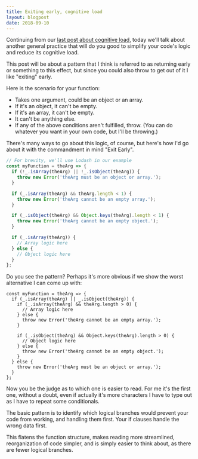 ```yaml
---
title: Exiting early, cognitive load
layout: blogpost
date: 2018-09-10
---
```


Continuing from our [last post about cognitive load][last-post], today we'll
talk about another general practice that will do you good to simplify your
code's logic and reduce its cognitive load.

[last-post]: 2018-09-01-assigning-variables-cognitive-load.html

This post will be about a pattern that I think is referred to as returning early
or something to this effect, but since you could also throw to get out of it
I like "exiting" early.

Here is the scenario for your function:

- Takes one argument, could be an object or an array.
- If it's an object, it can't be empty.
- If it's an array, it can't be empty.
- It can't be anything else.
- If any of the above conditions aren't fulfilled, throw.  (You can do whatever
  you want in your own code, but I'll be throwing.)

There's many ways to go about this logic, of course, but here's how I'd go about
it with the commandment in mind "Exit Early".

```js
// For brevity, we'll use Lodash in our example
const myFunction = theArg => {
  if (!_.isArray(theArg) || !_.isObject(theArg)) {
    throw new Error('theArg must be an object or array.');
  }

  if (_.isArray(theArg) && theArg.length < 1) {
    throw new Error('theArg cannot be an empty array.');
  }

  if (_.isObject(theArg) && Object.keys(theArg).length < 1) {
    throw new Error('theArg cannot be an empty object.');
  }

  if (_.isArray(theArg)) {
    // Array logic here
  } else {
    // Object logic here
  }
};
```

Do you see the pattern?  Perhaps it's more obvious if we show the worst
alternative I can come up with:

```
const myFunction = theArg => {
  if (_.isArray(theArg) || _.isObject(theArg)) {
    if (_.isArray(theArg) && theArg.length > 0) {
      // Array logic here
    } else {
      throw new Error('theArg cannot be an empty array.');
    }
    
    if (_.isObject(theArg) && Object.keys(theArg).length > 0) {
      // Object logic here
    } else {
      throw new Error('theArg cannot be an empty object.');
    }
  } else {
    throw new Error('theArg must be an object or array.');
  }
};
```

Now you be the judge as to which one is easier to read.  For me it's the first
one, without a doubt, even if actually it's more characters I have to type out
as I have to repeat some conditionals.

The basic pattern is to identify which logical branches would prevent your code
from working, and handling them first.  Your if clauses handle the wrong data
first.

This flatens the function structure, makes reading more streamlined,
reorganization of code simpler, and is simply easier to think about, as there
are fewer logical branches.
